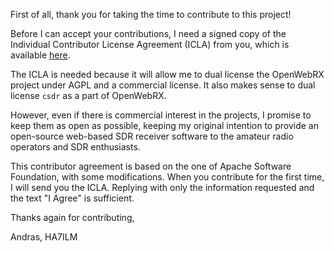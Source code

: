 First of all, thank you for taking the time to contribute to this project!

Before I can accept your contributions, I need a signed copy of the Individual Contributor License Agreement (ICLA) from you, which is available <a href="ICLA.txt">here</a>.

The ICLA is needed because it will allow me to dual license the OpenWebRX project under AGPL and a commercial license.
It also makes sense to dual license `csdr` as a part of OpenWebRX.
 
However, even if there is commercial interest in the projects, I promise to keep them as open as possible, keeping my original intention to provide an open-source web-based SDR receiver software to the amateur radio operators and SDR enthusiasts.

This contributor agreement is based on the one of Apache Software Foundation, with some modifications.
When you contribute for the first time, I will send you the ICLA. Replying with only the information requested and the text "I Agree" is sufficient.

Thanks again for contributing,

Andras, HA7ILM
